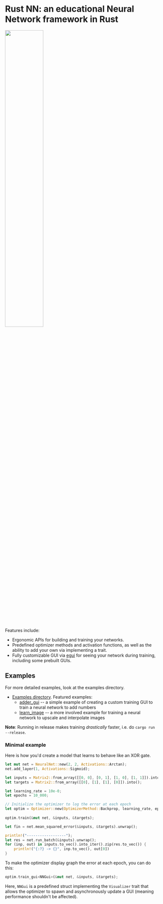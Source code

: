 # Rust NN: an educational Neural Network framework in Rust

<img src="./assets/learn_image.gif" width="50%" height="50%">

Features include:

- Ergonomic APIs for building and training your networks.
- Predefined optimizer methods and activation functions, as well as the ability to add your own via implementing a trait.
- Fully customizable GUI via [egui](https://github.com/emilk/egui) for seeing your network during training, including some prebuilt GUIs.

## Examples

For more detailed examples, look at the examples directory.

- [Examples directory](./examples/). Featured examples:
  - [adder_gui](./examples/learn_image) -- a simple example of creating a custom training GUI to train a neural network to add numbers
  - [learn_image](./examples/learn_image) -- a more involved example for training a neural network to upscale and interpolate images

**Note**: Running in release makes training *drastically* faster, i.e. do `cargo run --release`.

### Minimal example

Here is how you'd create a model that learns to behave like an XOR gate.

```Rust
let mut net = NeuralNet::new(2, 2, Activations::Arctan);
net.add_layer(1, Activations::Sigmoid);

let inputs = Matrix2::from_array([[0, 0], [0, 1], [1, 0], [1, 1]]).into();
let targets = Matrix2::from_array([[0], [1], [1], [0]]).into();

let learning_rate = 10e-0;
let epochs = 10_000;

// Initialize the optimizer to log the error at each epoch
let optim = Optimizer::new(OptimizerMethod::Backprop, learning_rate, epochs).with_log(Some(1));
        
optim.train(&mut net, &inputs, &targets);

let fin = net.mean_squared_error(&inputs, &targets).unwrap();

println!("------------------");
let res = net.run_batch(&inputs).unwrap();
for (inp, out) in inputs.to_vec().into_iter().zip(res.to_vec()) {
    println!("{:?} -> {}", inp.to_vec(), out[0])
}
```

To make the optimizer display graph the error at each epoch, you can do this:

```Rust
optim.train_gui<NNGui>(&mut net, &inputs, &targets);
```

Here, `NNGui` is a predefined struct implementing the `Visualizer` trait that allows the optimizer to spawn and asynchronously update a GUI (meaning performance shouldn't be affected).
